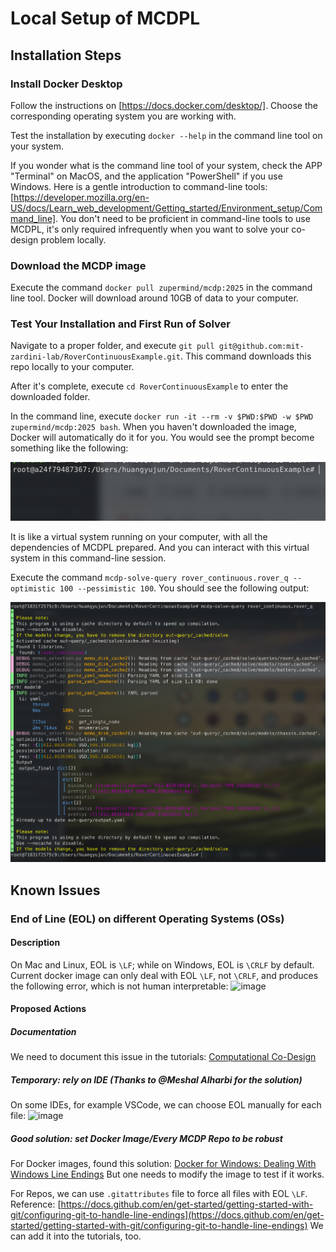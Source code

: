 # Local Setup of MCDPL

## Installation Steps

### Install Docker Desktop

Follow the instructions on [https://docs.docker.com/desktop/].
Choose the corresponding operating system you are working with.

Test the installation by executing `docker --help` in the command line tool on your system.

If you wonder what is the command line tool of your system, check the APP "Terminal" on MacOS, and the application "PowerShell" if you use Windows.
Here is a gentle introduction to command-line tools: [https://developer.mozilla.org/en-US/docs/Learn_web_development/Getting_started/Environment_setup/Command_line].
You don't need to be proficient in command-line tools to use MCDPL, it's only required infrequently when you want to solve your co-design problem locally.

### Download the MCDP image

Execute the command `docker pull zupermind/mcdp:2025` in the command line tool.
Docker will download around 10GB of data to your computer.

### Test Your Installation and First Run of Solver

Navigate to a proper folder, and execute `git pull git@github.com:mit-zardini-lab/RoverContinuousExample.git`.
This command downloads this repo locally to your computer.

After it's complete, execute `cd RoverContinuousExample` to enter the downloaded folder.

In the command line, execute `docker run -it --rm -v $PWD:$PWD -w $PWD zupermind/mcdp:2025 bash`.
When you haven't downloaded the image, Docker will automatically do it for you.
You would see the prompt become something like the following:

![Prompt inside the container](pics/prompt-in-container.png)

It is like a virtual system running on your computer, with all the dependencies of MCDPL prepared.
And you can interact with this virtual system in this command-line session.

Execute the command `mcdp-solve-query rover_continuous.rover_q --optimistic 100 --pessimistic 100`.
You should see the following output:

![Result of Query](pics/result-of-query.png)

## Known Issues

### End of Line (EOL) on different Operating Systems (OSs)

#### Description

On Mac and Linux, EOL is `\LF`; while on Windows, EOL is `\CRLF` by default.
Current docker image can only deal with EOL `\LF`, not `\CRLF`, and produces the following error, which is not human interpretable:
<img width="1100" alt="image" src="https://github.com/user-attachments/assets/c8fedb87-6630-4c06-9c3a-0c1ad525331b">

#### Proposed Actions

##### Documentation

We need to document this issue in the tutorials: [Computational Co-Design](https://storage.zuper.ai/sync/zupermind/mcdp-book/z7-prod/test/last/test-job/public.pdf)

##### Temporary: rely on IDE (Thanks to @Meshal Alharbi for the solution)

On some IDEs, for example VSCode, we can choose EOL manually for each file:
<img width="664" alt="image" src="https://github.com/user-attachments/assets/b5dc661b-1f08-4a9f-b478-ceaf6760edcd">

##### Good solution: set Docker Image/Every MCDP Repo to be robust

For Docker images, found this solution: [Docker for Windows: Dealing With Windows Line Endings](https://willi.am/blog/2016/08/11/docker-for-windows-dealing-with-windows-line-endings/)
But one needs to modify the image to test if it works.

For Repos, we can use `.gitattributes` file to force all files with EOL `\LF`. Reference: [https://docs.github.com/en/get-started/getting-started-with-git/configuring-git-to-handle-line-endings](https://docs.github.com/en/get-started/getting-started-with-git/configuring-git-to-handle-line-endings)
We can add it into the tutorials, too.

